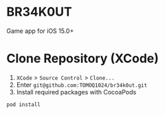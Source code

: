 # BR34K0UT
Game app for iOS 15.0+

# Clone Repository (XCode)
1. `XCode` > `Source Control` > `Clone...`
1. Enter `git@github.com:TOMOQ1024/br34k0ut.git`
1. Install required packages with CocoaPods
```
pod install
```
